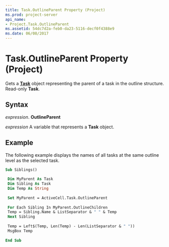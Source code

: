 ```yaml
---
title: Task.OutlineParent Property (Project)
ms.prod: project-server
api_name:
- Project.Task.OutlineParent
ms.assetid: 54dc7d2a-feb0-da23-5116-decf0f4388e9
ms.date: 06/08/2017
---
```



# Task.OutlineParent Property (Project)

Gets a  **[Task](task-object-project.md)** object representing the parent of a task in the outline structure. Read-only **Task**.


## Syntax

 _expression_. **OutlineParent**

 _expression_ A variable that represents a **Task** object.


## Example

The following example displays the names of all tasks at the same outline level as the selected task.


```vb
Sub Siblings() 
 
 Dim MyParent As Task 
 Dim Sibling As Task 
 Dim Temp As String 
 
 Set MyParent = ActiveCell.Task.OutlineParent 
 
 For Each Sibling In MyParent.OutlineChildren 
 Temp = Sibling.Name & ListSeparator & " " & Temp 
 Next Sibling 
 
 Temp = Left$(Temp, Len(Temp) - Len(ListSeparator & " ")) 
 MsgBox Temp 
 
End Sub
```


